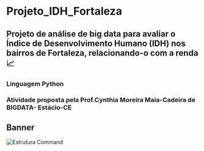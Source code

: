 # Projeto_IDH_Fortaleza
## Projeto de análise de big data para avaliar o Índice de Desenvolvimento Humano (IDH) nos bairros de Fortaleza, relacionando-o com a renda :chart_with_upwards_trend:

### Linguagem Python

### Atividade proposta pela Prof.Cynthia Moreira Maia-Cadeira de BIGDATA- Estácio-CE

## Banner
![Estrutura Command](https://github.com/LaisGLima/Projeto_IDH_Fortaleza/blob/main/Banner_BigData.jpg)

